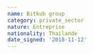 ```yaml
---
name: Bitkub group 
category: private_sector
nature: Entreprise
nationality: Thailande
date_signed: '2018-11-12'
---
```

    